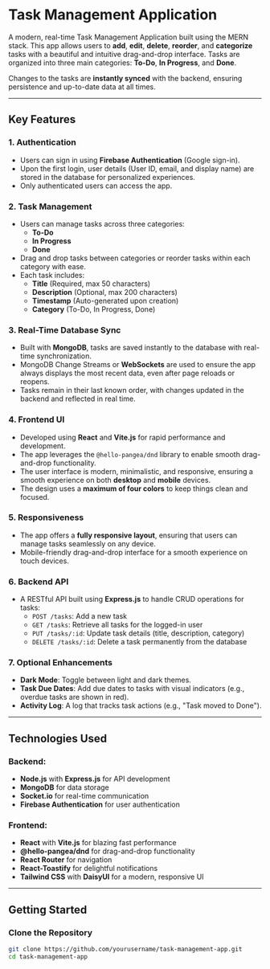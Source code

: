 # Task Management Application

A modern, real-time Task Management Application built using the MERN stack. This app allows users to **add**, **edit**, **delete**, **reorder**, and **categorize** tasks with a beautiful and intuitive drag-and-drop interface. Tasks are organized into three main categories: **To-Do**, **In Progress**, and **Done**.

Changes to the tasks are **instantly synced** with the backend, ensuring persistence and up-to-date data at all times.

---

## Key Features

### **1. Authentication**

- Users can sign in using **Firebase Authentication** (Google sign-in).
- Upon the first login, user details (User ID, email, and display name) are stored in the database for personalized experiences.
- Only authenticated users can access the app.

### **2. Task Management**

- Users can manage tasks across three categories:
  - **To-Do**
  - **In Progress**
  - **Done**
- Drag and drop tasks between categories or reorder tasks within each category with ease.
- Each task includes:
  - **Title** (Required, max 50 characters)
  - **Description** (Optional, max 200 characters)
  - **Timestamp** (Auto-generated upon creation)
  - **Category** (To-Do, In Progress, Done)

### **3. Real-Time Database Sync**

- Built with **MongoDB**, tasks are saved instantly to the database with real-time synchronization.
- MongoDB Change Streams or **WebSockets** are used to ensure the app always displays the most recent data, even after page reloads or reopens.
- Tasks remain in their last known order, with changes updated in the backend and reflected in real time.

### **4. Frontend UI**

- Developed using **React** and **Vite.js** for rapid performance and development.
- The app leverages the `@hello-pangea/dnd` library to enable smooth drag-and-drop functionality.
- The user interface is modern, minimalistic, and responsive, ensuring a smooth experience on both **desktop** and **mobile** devices.
- The design uses a **maximum of four colors** to keep things clean and focused.

### **5. Responsiveness**

- The app offers a **fully responsive layout**, ensuring that users can manage tasks seamlessly on any device.
- Mobile-friendly drag-and-drop interface for a smooth experience on touch devices.

### **6. Backend API**

- A RESTful API built using **Express.js** to handle CRUD operations for tasks:
  - `POST /tasks`: Add a new task
  - `GET /tasks`: Retrieve all tasks for the logged-in user
  - `PUT /tasks/:id`: Update task details (title, description, category)
  - `DELETE /tasks/:id`: Delete a task permanently from the database

### **7. Optional Enhancements**

- **Dark Mode**: Toggle between light and dark themes.
- **Task Due Dates**: Add due dates to tasks with visual indicators (e.g., overdue tasks are shown in red).
- **Activity Log**: A log that tracks task actions (e.g., "Task moved to Done").

---

## Technologies Used

### **Backend**:

- **Node.js** with **Express.js** for API development
- **MongoDB** for data storage
- **Socket.io** for real-time communication
- **Firebase Authentication** for user authentication

### **Frontend**:

- **React** with **Vite.js** for blazing fast performance
- **@hello-pangea/dnd** for drag-and-drop functionality
- **React Router** for navigation
- **React-Toastify** for delightful notifications
- **Tailwind CSS** with **DaisyUI** for a modern, responsive UI

---

## Getting Started

### **Clone the Repository**

```bash
git clone https://github.com/yourusername/task-management-app.git
cd task-management-app
```
